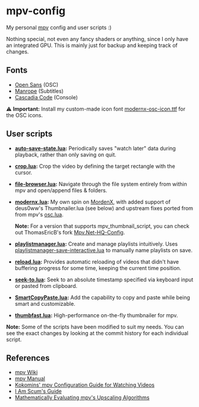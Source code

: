# mpv-config

My personal [mpv](https://github.com/mpv-player/mpv) config and user scripts :)

Nothing special, not even any fancy shaders or anything, since I only have an
integrated GPU. This is mainly just for backup and keeping track of changes.

## Fonts

- [Open Sans](https://fonts.google.com/specimen/Open+Sans) (OSC)
- [Manrope](https://github.com/sharanda/manrope) (Subtitles)
- [Cascadia Code](https://github.com/microsoft/cascadia-code) (Console)

⚠️ **Important:**
Install my custom-made icon font [modernx-osc-icon.ttf](https://github.com/dexeonify/mpv-config/raw/main/fonts/modernx-osc-icon.ttf)
for the OSC icons.

## User scripts

- **[auto-save-state.lua](https://github.com/AN3223/dotfiles/blob/master/.config/mpv/scripts/auto-save-state.lua):**
  Periodically saves "watch later" data during playback, rather than only
  saving on quit.

- **[crop.lua](https://github.com/occivink/mpv-scripts#croplua):**
  Crop the video by defining the target rectangle with the cursor.

- **[file-browser.lua](https://github.com/CogentRedTester/mpv-file-browser):**
  Navigate through the file system entirely from within mpv and open/append
  files & folders.

- **[modernx.lua](https://github.com/dexeonify/mpv-config/blob/main/scripts/modernx.lua):**
  My own spin on [MordenX](https://github.com/cyl0/ModernX), with added support
  of deus0ww's Thumbnailer.lua (see below) and upstream fixes ported from from
  mpv's [osc.lua](https://github.com/mpv-player/mpv/blob/master/player/lua/osc.lua).

  **Note:** For a version that supports mpv_thumbnail_script, you can check out
  ThomasEricB's fork [Mpv.Net-HQ-Config](https://github.com/ThomasEricB/Mpv.Net-HQ-Config).

- **[playlistmanager.lua](https://github.com/jonniek/mpv-playlistmanager):**
  Create and manage playlists intuitively. Uses [playlistmanager-save-interactive.lua](https://github.com/jonniek/mpv-playlistmanager/blob/master/playlistmanager-save-interactive.lua)
  to manually name playlists on save.

- **[reload.lua](https://github.com/4e6/mpv-reload):**
  Provides automatic reloading of videos that didn't have buffering progress
  for some time, keeping the current time position.

- **[seek-to.lua](https://github.com/occivink/mpv-scripts#seek-tolua):**
  Seek to an absolute timestamp specified via keyboard input or
  pasted from clipboard.

- **[SmartCopyPaste.lua](https://github.com/Eisa01/mpv-scripts#smartcopypaste):**
  Add the capability to copy and paste while being smart and customizable.

- **[thumbfast.lua](https://github.com/po5/thumbfast):**
  High-performance on-the-fly thumbnailer for mpv.

**Note:** Some of the scripts have been modified to suit my needs. You can see
the exact changes by looking at the commit history for each individual script.

## References

- [mpv Wiki](https://github.com/mpv-player/mpv/wiki)
- [mpv Manual](https://mpv.io/manual/master)
- [Kokomins' mpv Configuration Guide for Watching Videos](https://kokomins.wordpress.com/2019/10/14/mpv-config-guide)
- [I Am Scum's Guide](https://iamscum.wordpress.com/guides/videoplayback-guide/mpv-conf)
- [Mathematically Evaluating mpv's Upscaling Algorithms](https://artoriuz.github.io/blog/mpv_upscaling.html)
